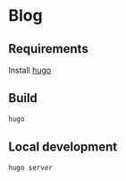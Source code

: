 # Blog 

## Requirements 

Install [hugo](https://gohugo.io/)

## Build

```sh
hugo
```

## Local development 

```sh
hugo server
```
